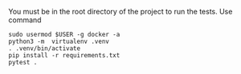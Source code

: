 You must be in the root directory of the project to run the tests.
Use command 
```
sudo usermod $USER -g docker -a
python3 -m  virtualenv .venv
. .venv/bin/activate
pip install -r requirements.txt
pytest .
```

